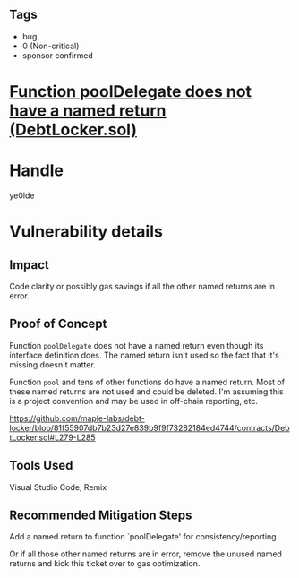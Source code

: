 ## Tags

- bug
- 0 (Non-critical)
- sponsor confirmed

# [Function poolDelegate does not have a named return (DebtLocker.sol)](https://github.com/code-423n4/2021-12-maple-findings/issues/25) 

# Handle

ye0lde


# Vulnerability details

## Impact

Code clarity or possibly gas savings if all the other named returns are in error.

## Proof of Concept

Function `poolDelegate` does not have a named return even though its interface definition does.
The named return isn't used so the fact that it's missing doesn't matter.

Function `pool` and tens of other functions do have a named return. Most of these named returns are not used and could be deleted. I'm assuming this is a project convention and may be used in off-chain reporting, etc.

https://github.com/maple-labs/debt-locker/blob/81f55907db7b23d27e839b9f9f73282184ed4744/contracts/DebtLocker.sol#L279-L285

## Tools Used
Visual Studio Code, Remix

## Recommended Mitigation Steps

Add a named return to function `poolDelegate' for consistency/reporting.

Or if all those other named returns are in error, remove the unused named returns and kick this ticket over to gas optimization.



